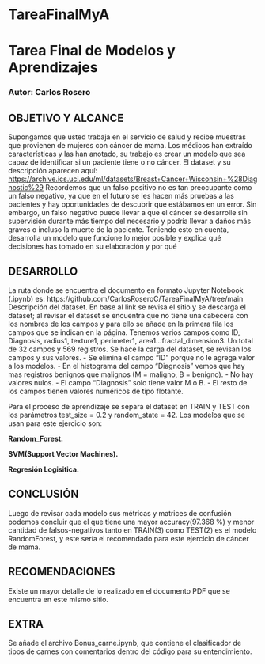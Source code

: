 # TareaFinalMyA
<h1>Tarea Final de Modelos y Aprendizajes</h1>
<h3>Autor: Carlos Rosero</h3>

<h2>OBJETIVO Y ALCANCE</h2>

Supongamos que usted trabaja en el servicio de salud y recibe muestras que provienen de mujeres con cáncer de mama. Los médicos han extraído características y las han anotado, su trabajo es crear un modelo que sea capaz de identificar si un paciente tiene o no cáncer. El dataset y su descripción aparecen aquí:
https://archive.ics.uci.edu/ml/datasets/Breast+Cancer+Wisconsin+%28Diagnostic%29
Recordemos que un falso positivo no es tan preocupante como un falso negativo, ya que en el futuro se les hacen más pruebas a las pacientes y hay oportunidades de descubrir que estábamos en un error. Sin embargo, un falso negativo puede llevar a que el cáncer se desarrolle sin supervisión durante más tiempo del necesario y podría llevar a daños más graves o incluso la muerte de la paciente.
Teniendo esto en cuenta, desarrolla un modelo que funcione lo mejor posible y explica qué decisiones has tomado en su elaboración y por qué

<h2>DESARROLLO</h2>
La ruta donde se encuentra el documento en formato Jupyter Notebook (.ipynb) es: https://github.com/CarlosRoseroC/TareaFinalMyA/tree/main Descripción del dataset. En base al link se revisa el sitio y se descarga el dataset; al revisar el dataset se encuentra que no tiene una cabecera con los nombres de los campos y para ello se añade en la primera fila los campos que se indican en la página. Tenemos varios campos como ID, Diagnosis, radius1, texture1, perimeter1, area1…fractal_dimension3. Un total de 32 campos y 569 registros.
Se hace la carga del dataset, se revisan los campos y sus valores.
- Se elimina el campo “ID” porque no le agrega valor a los modelos.
- En el histograma del campo “Diagnosis” vemos que hay mas registros benignos que malignos (M = maligno, B = benigno).
- No hay valores nulos.
- El campo “Diagnosis” solo tiene valor M o B.
- El resto de los campos tienen valores numéricos de tipo flotante.

Para el proceso de aprendizaje se separa el dataset en TRAIN y TEST con los parámetros test_size = 0.2 y random_state = 42. Los modelos que se usan para este ejercicio son:

<strong>Random_Forest.

SVM(Support Vector Machines).

Regresión Logisitica.</strong>

<h2>CONCLUSIÓN</h2>

Luego de revisar cada modelo sus métricas y matrices de confusión podemos concluir que el que tiene una mayor accuracy(97.368 %) y menor cantidad de falsos-negativos tanto en TRAIN(3) como TEST(2) es el modelo RandomForest, y este sería el recomendado para este ejercicio de cáncer de mama.

<h2>RECOMENDACIONES</h2>

Existe un mayor detalle de lo realizado en el documento PDF que se encuentra en este mismo sitio.

<h2>EXTRA</h2>

Se añade el archivo Bonus_carne.ipynb, que contiene el clasificador de tipos de carnes con comentarios dentro del código para su entendimiento.
